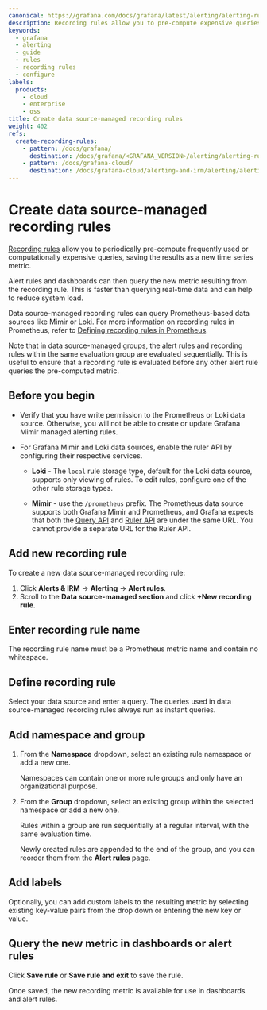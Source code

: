 ```yaml
---
canonical: https://grafana.com/docs/grafana/latest/alerting/alerting-rules/create-recording-rules/create-data-source-managed-recording-rules/
description: Recording rules allow you to pre-compute expensive queries in advance and save the results as a new set of time series. Data source-managed recording rules can create a recording rule for Prometheus-based data sources like Mimir or Loki.
keywords:
  - grafana
  - alerting
  - guide
  - rules
  - recording rules
  - configure
labels:
  products:
    - cloud
    - enterprise
    - oss
title: Create data source-managed recording rules
weight: 402
refs:
  create-recording-rules:
    - pattern: /docs/grafana/
      destination: /docs/grafana/<GRAFANA_VERSION>/alerting/alerting-rules/create-recording-rules/
    - pattern: /docs/grafana-cloud/
      destination: /docs/grafana-cloud/alerting-and-irm/alerting/alerting-rules/create-recording-rules/
---
```


# Create data source-managed recording rules

[Recording rules](ref:create-recording-rules) allow you to periodically pre-compute frequently used or computationally expensive queries, saving the results as a new time series metric.

Alert rules and dashboards can then query the new metric resulting from the recording rule. This is faster than querying real-time data and can help to reduce system load.

Data source-managed recording rules can query Prometheus-based data sources like Mimir or Loki. For more information on recording rules in Prometheus, refer to [Defining recording rules in Prometheus](https://prometheus.io/docs/prometheus/latest/configuration/recording_rules/).

Note that in data source-managed groups, the alert rules and recording rules within the same evaluation group are evaluated sequentially. This is useful to ensure that a recording rule is evaluated before any other alert rule queries the pre-computed metric.

## Before you begin

- Verify that you have write permission to the Prometheus or Loki data source. Otherwise, you will not be able to create or update Grafana Mimir managed alerting rules.

- For Grafana Mimir and Loki data sources, enable the ruler API by configuring their respective services.
  - **Loki** - The `local` rule storage type, default for the Loki data source, supports only viewing of rules. To edit rules, configure one of the other rule storage types.

  - **Mimir** - use the `/prometheus` prefix. The Prometheus data source supports both Grafana Mimir and Prometheus, and Grafana expects that both the [Query API](/docs/mimir/latest/operators-guide/reference-http-api/#querier--query-frontend) and [Ruler API](/docs/mimir/latest/operators-guide/reference-http-api/#ruler) are under the same URL. You cannot provide a separate URL for the Ruler API.

## Add new recording rule

To create a new data source-managed recording rule:

1. Click **Alerts & IRM** -> **Alerting** -> **Alert rules**.
1. Scroll to the **Data source-managed section** and click **+New recording rule**.

## Enter recording rule name

The recording rule name must be a Prometheus metric name and contain no whitespace.

## Define recording rule

Select your data source and enter a query. The queries used in data source-managed recording rules always run as instant queries.

## Add namespace and group

1. From the **Namespace** dropdown, select an existing rule namespace or add a new one.

   Namespaces can contain one or more rule groups and only have an organizational purpose.

1. From the **Group** dropdown, select an existing group within the selected namespace or add a new one.

   Rules within a group are run sequentially at a regular interval, with the same evaluation time.

   Newly created rules are appended to the end of the group, and you can reorder them from the **Alert rules** page.

## Add labels

Optionally, you can add custom labels to the resulting metric by selecting existing key-value pairs from the drop down or entering the new key or value.

## Query the new metric in dashboards or alert rules

Click **Save rule** or **Save rule and exit** to save the rule.

Once saved, the new recording metric is available for use in dashboards and alert rules.
